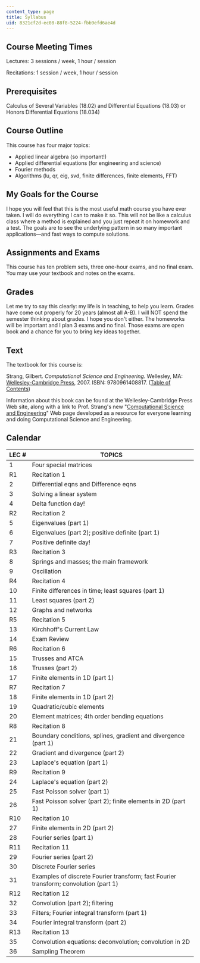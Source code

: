 ```yaml
---
content_type: page
title: Syllabus
uid: 8321cf2d-ec08-88f8-5224-fbb9efd6ae4d
---
```


Course Meeting Times
--------------------

Lectures: 3 sessions / week, 1 hour / session

Recitations: 1 session / week, 1 hour / session

Prerequisites
-------------

Calculus of Several Variables (18.02) and Differential Equations (18.03) or Honors Differential Equations (18.034)

Course Outline
--------------

This course has four major topics:

*   Applied linear algebra (so important!)
*   Applied differential equations (for engineering and science)
*   Fourier methods
*   Algorithms (lu, qr, eig, svd, finite differences, finite elements, FFT)

My Goals for the Course
-----------------------

I hope you will feel that this is the most useful math course you have ever taken. I will do everything I can to make it so. This will not be like a calculus class where a method is explained and you just repeat it on homework and a test. The goals are to see the underlying pattern in so many important applications—and fast ways to compute solutions.

Assignments and Exams
---------------------

This course has ten problem sets, three one-hour exams, and no final exam. You may use your textbook and notes on the exams.

Grades
------

Let me try to say this clearly: my life is in teaching, to help you learn. Grades have come out properly for 20 years (almost all A-B). I will NOT spend the semester thinking about grades. I hope you don't either. The homeworks will be important and I plan 3 exams and no final. Those exams are open book and a chance for you to bring key ideas together.

Text
----

The textbook for this course is:

Strang, Gilbert. _Computational Science and Engineering_. Wellesley, MA: [Wellesley-Cambridge Press](http://www.wellesleycambridge.com/), 2007. ISBN: 9780961408817. ([Table of Contents](http://www-math.mit.edu/cse/#toc))

Information about this book can be found at the Wellesley-Cambridge Press Web site, along with a link to Prof. Strang's new "[Computational Science and Engineering](http://www-math.mit.edu/cse/)" Web page developed as a resource for everyone learning and doing Computational Science and Engineering.

Calendar
--------

| LEC # | TOPICS |
| --- | --- |
| 1 | Four special matrices |
| R1 | Recitation 1 |
| 2 | Differential eqns and Difference eqns |
| 3 | Solving a linear system |
| 4 | Delta function day! |
| R2 | Recitation 2 |
| 5 | Eigenvalues (part 1) |
| 6 | Eigenvalues (part 2); positive definite (part 1) |
| 7 | Positive definite day! |
| R3 | Recitation 3 |
| 8 | Springs and masses; the main framework |
| 9 | Oscillation |
| R4 | Recitation 4 |
| 10 | Finite differences in time; least squares (part 1) |
| 11 | Least squares (part 2) |
| 12 | Graphs and networks |
| R5 | Recitation 5 |
| 13 | Kirchhoff's Current Law |
| 14 | Exam Review |
| R6 | Recitation 6 |
| 15 | Trusses and ATCA |
| 16 | Trusses (part 2) |
| 17 | Finite elements in 1D (part 1) |
| R7 | Recitation 7 |
| 18 | Finite elements in 1D (part 2) |
| 19 | Quadratic/cubic elements |
| 20 | Element matrices; 4th order bending equations |
| R8 | Recitation 8 |
| 21 | Boundary conditions, splines, gradient and divergence (part 1) |
| 22 | Gradient and divergence (part 2) |
| 23 | Laplace's equation (part 1) |
| R9 | Recitation 9 |
| 24 | Laplace's equation (part 2) |
| 25 | Fast Poisson solver (part 1) |
| 26 | Fast Poisson solver (part 2); finite elements in 2D (part 1) |
| R10 | Recitation 10 |
| 27 | Finite elements in 2D (part 2) |
| 28 | Fourier series (part 1) |
| R11 | Recitation 11 |
| 29 | Fourier series (part 2) |
| 30 | Discrete Fourier series |
| 31 | Examples of discrete Fourier transform; fast Fourier transform; convolution (part 1) |
| R12 | Recitation 12 |
| 32 | Convolution (part 2); filtering |
| 33 | Filters; Fourier integral transform (part 1) |
| 34 | Fourier integral transform (part 2) |
| R13 | Recitation 13 |
| 35 | Convolution equations: deconvolution; convolution in 2D |
| 36 | Sampling Theorem